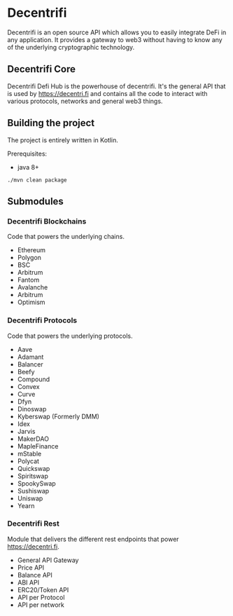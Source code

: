 # Decentrifi

Decentrifi is an open source API which allows you to easily integrate DeFi in any application. It provides a gateway to web3 without having to know any of the underlying cryptographic technology.

## Decentrifi Core

Decentrifi Defi Hub is the powerhouse of decentrifi. 
It's the general API that is used by https://decentri.fi and contains all the code
to interact with various protocols, networks and general web3 things.

## Building the project

The project is entirely written in Kotlin.

Prerequisites:
- java 8+

```shell
./mvn clean package
```

## Submodules

### Decentrifi Blockchains

Code that powers the underlying chains. 

- Ethereum
- Polygon
- BSC
- Arbitrum
- Fantom
- Avalanche
- Arbitrum
- Optimism

### Decentrifi Protocols

Code that powers the underlying protocols.

- Aave
- Adamant 
- Balancer
- Beefy
- Compound
- Convex
- Curve
- Dfyn
- Dinoswap
- Kyberswap (Formerly DMM)
- Idex
- Jarvis
- MakerDAO
- MapleFinance
- mStable
- Polycat
- Quickswap
- Spiritswap
- SpookySwap
- Sushiswap
- Uniswap
- Yearn

### Decentrifi Rest

Module that delivers the different rest endpoints that power https://decentri.fi.

- General API Gateway
- Price API
- Balance API
- ABI API
- ERC20/Token API
- API per Protocol
- API per network